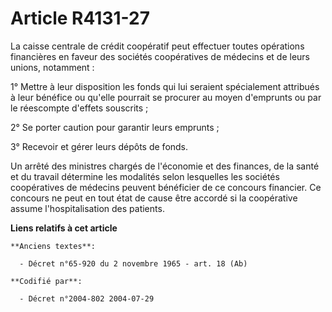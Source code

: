 # Article R4131-27

La caisse centrale de crédit coopératif peut effectuer toutes opérations financières en faveur des sociétés coopératives de
médecins et de leurs unions, notamment :

1° Mettre à leur disposition les fonds qui lui seraient spécialement attribués à leur bénéfice ou qu'elle pourrait se
procurer au moyen d'emprunts ou par le réescompte d'effets souscrits ;

2° Se porter caution pour garantir leurs emprunts ;

3° Recevoir et gérer leurs dépôts de fonds.

Un arrêté des ministres chargés de l'économie et des finances, de la santé et du travail détermine les modalités selon
lesquelles les sociétés coopératives de médecins peuvent bénéficier de ce concours financier. Ce concours ne peut en tout
état de cause être accordé si la coopérative assume l'hospitalisation des patients.

**Liens relatifs à cet article**

	**Anciens textes**:

	  - Décret n°65-920 du 2 novembre 1965 - art. 18 (Ab)

	**Codifié par**:

	  - Décret n°2004-802 2004-07-29
